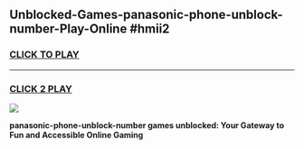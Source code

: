 
## Unblocked-Games-panasonic-phone-unblock-number-Play-Online #hmii2
<h3>
<a href="https://news.freeplayer.one?title=panasonic-phone-unblock-number&ref=3">CLICK TO PLAY</a></h3>
<hr>

<h3>
<a href="https://news.freeplayer.one?title=panasonic-phone-unblock-number&ref=3">CLICK 2 PLAY</a>
  
</h3>

<a href="https://news.freeplayer.one?title=panasonic-phone-unblock-number&ref=3"><img src="https://clearcache.store/games.png"></a>


**panasonic-phone-unblock-number games unblocked: Your Gateway to Fun and Accessible Online Gaming**
